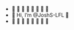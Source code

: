 - 🦎 🦎 🦎 🦎 🦎 🦎 🦎 🦎
- 👋 Hi, I’m @JoshS-LFL 👋
- 🦎 🦎 🦎 🦎 🦎 🦎 🦎 🦎

<!---
JoshS-LFL/JoshS-LFL is a ✨ special ✨ repository because its `README.md` (this file) appears on your GitHub profile.
You can click the Preview link to take a look at your changes.
--->
